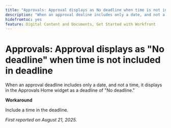 ```yaml
---
title: "Approvals: Approval displays as No deadline when time is not included in deadline"
description: "When an approval dealine includes only a date, and not a time, it displays in the Approvals Home widget as a deadline of No deadline."
hidefromtoc: yes
feature: Digital Content and Documents, Get Started with Workfront
---
```


# Approvals: Approval displays as "No deadline" when time is not included in deadline

When an approval deadline includes only a date, and not a time, it displays in the Approvals Home widget as a deadline of "No deadline."

**Workaround**

Include a time in the deadline.

_First reported on August 21, 2025._
